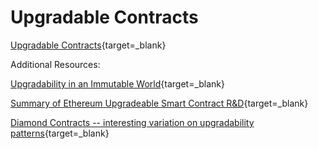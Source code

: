 # Upgradable Contracts

  [Upgradable Contracts](https://streamable.com/t3zrcq){target=_blank}

  Additional Resources:

  [Upgradability in an Immutable World](https://blog.polymath.network/upgradability-in-an-immutable-world-27c76926629b?gi=4016016d82f0){target=_blank}

  [Summary of Ethereum Upgradeable Smart Contract R&D](https://blog.indorse.io/ethereum-upgradeable-smart-contract-strategies-456350d0557c){target=_blank}

  [Diamond Contracts -- interesting variation on upgradability patterns](https://dev.to/mudgen/ethereum-s-maximum-contract-size-limit-is-solved-with-the-diamond-standard-2189){target=_blank}